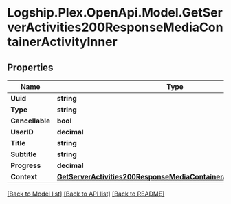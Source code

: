 # Logship.Plex.OpenApi.Model.GetServerActivities200ResponseMediaContainerActivityInner

## Properties

Name | Type | Description | Notes
------------ | ------------- | ------------- | -------------
**Uuid** | **string** |  | [optional] 
**Type** | **string** |  | [optional] 
**Cancellable** | **bool** |  | [optional] 
**UserID** | **decimal** |  | [optional] 
**Title** | **string** |  | [optional] 
**Subtitle** | **string** |  | [optional] 
**Progress** | **decimal** |  | [optional] 
**Context** | [**GetServerActivities200ResponseMediaContainerActivityInnerContext**](GetServerActivities200ResponseMediaContainerActivityInnerContext.md) |  | [optional] 

[[Back to Model list]](../../README.md#documentation-for-models) [[Back to API list]](../../README.md#documentation-for-api-endpoints) [[Back to README]](../../README.md)

